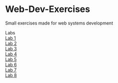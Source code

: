 # Web-Dev-Exercises
Small exercises made for web systems development

Labs <br />
<a href="https://ajcastan0103.github.io/Web-Dev-Exercises/lab01" target="_blank">Lab 1</a> <br />
<a href="https://ajcastan0103.github.io/Web-Dev-Exercises/Lab02/lab02" target="_blank">Lab 2</a> <br />
<a href="https://ajcastan0103.github.io/Web-Dev-Exercises/Lab03/lab03c.html" target="_blank">Lab 3</a> <br />
<a href="https://ajcastan0103.github.io/Web-Dev-Exercises/lab04" target="_blank">Lab 4</a> <br />
<a href="https://ajcastan0103.github.io/Web-Dev-Exercises/Lab05/lab05.html" target="_blank">Lab 5</a> <br />
<a href="https://ajcastan0103.github.io/Web-Dev-Exercises/Lab06/lab06.html" target="_blank">Lab 6</a> <br />
<a href="https://ajcastan0103.github.io/Web-Dev-Exercises/Lab07/lab07b.html" target="_blank">Lab 7</a> <br />
<a href="https://www.cs.ryerson.ca/~ajcastan/lab08/lab08" target="_blank">Lab 8</a> <br />
